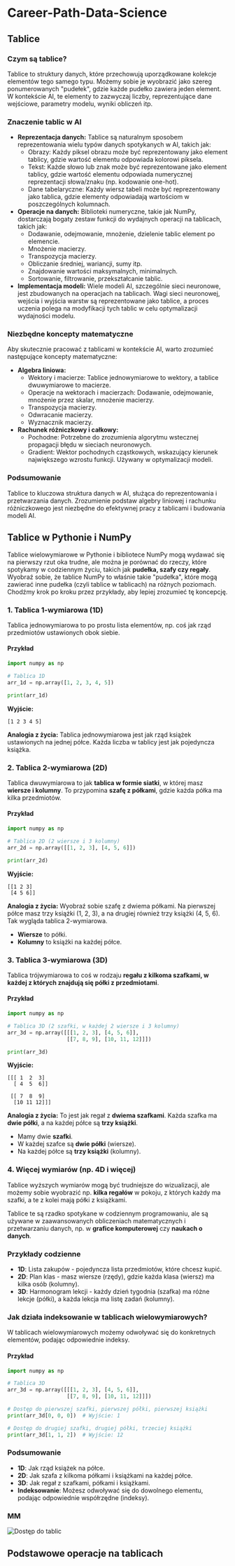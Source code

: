 # Career-Path-Data-Science

## Tablice

### Czym są tablice?

Tablice to struktury danych, które przechowują uporządkowane kolekcje elementów tego samego typu. Możemy sobie je wyobrazić jako szereg ponumerowanych "pudełek", gdzie każde pudełko zawiera jeden element. W kontekście AI, te elementy to zazwyczaj liczby, reprezentujące dane wejściowe, parametry modelu, wyniki obliczeń itp.

### Znaczenie tablic w AI

* **Reprezentacja danych:** Tablice są naturalnym sposobem reprezentowania wielu typów danych spotykanych w AI, takich jak:
  * Obrazy: Każdy piksel obrazu może być reprezentowany jako element tablicy, gdzie wartość elementu odpowiada kolorowi piksela.
  * Tekst: Każde słowo lub znak może być reprezentowane jako element tablicy, gdzie wartość elementu odpowiada numerycznej reprezentacji słowa/znaku (np. kodowanie one-hot).
  * Dane tabelaryczne: Każdy wiersz tabeli może być reprezentowany jako tablica, gdzie elementy odpowiadają wartościom w poszczególnych kolumnach.
* **Operacje na danych:** Biblioteki numeryczne, takie jak NumPy, dostarczają bogaty zestaw funkcji do wydajnych operacji na tablicach, takich jak:
  * Dodawanie, odejmowanie, mnożenie, dzielenie tablic element po elemencie.
  * Mnożenie macierzy.
  * Transpozycja macierzy.
  * Obliczanie średniej, wariancji, sumy itp.
  * Znajdowanie wartości maksymalnych, minimalnych.
  * Sortowanie, filtrowanie, przekształcanie tablic.
* **Implementacja modeli:** Wiele modeli AI, szczególnie sieci neuronowe, jest zbudowanych na operacjach na tablicach. Wagi sieci neuronowej, wejścia i wyjścia warstw są reprezentowane jako tablice, a proces uczenia polega na modyfikacji tych tablic w celu optymalizacji wydajności modelu.

### Niezbędne koncepty matematyczne

Aby skutecznie pracować z tablicami w kontekście AI, warto zrozumieć następujące koncepty matematyczne:

* **Algebra liniowa:**
  * Wektory i macierze: Tablice jednowymiarowe to wektory, a tablice dwuwymiarowe to macierze.
  * Operacje na wektorach i macierzach: Dodawanie, odejmowanie, mnożenie przez skalar, mnożenie macierzy.
  * Transpozycja macierzy.
  * Odwracanie macierzy.
  * Wyznacznik macierzy.
* **Rachunek różniczkowy i całkowy:**
  * Pochodne: Potrzebne do zrozumienia algorytmu wstecznej propagacji błędu w sieciach neuronowych.
  * Gradient: Wektor pochodnych cząstkowych, wskazujący kierunek największego wzrostu funkcji. Używany w optymalizacji modeli.

### Podsumowanie

Tablice to kluczowa struktura danych w AI, służąca do reprezentowania i przetwarzania danych. Zrozumienie podstaw algebry liniowej i rachunku różniczkowego jest niezbędne do efektywnej pracy z tablicami i budowania modeli AI.

## Tablice w Pythonie i NumPy

Tablice wielowymiarowe w Pythonie i bibliotece NumPy mogą wydawać się na pierwszy rzut oka trudne, ale można je porównać do rzeczy, które spotykamy w codziennym życiu, takich jak **pudełka, szafy czy regały**. Wyobraź sobie, że tablice NumPy to właśnie takie "pudełka", które mogą zawierać inne pudełka (czyli tablice w tablicach) na różnych poziomach. Chodźmy krok po kroku przez przykłady, aby lepiej zrozumieć tę koncepcję.

### 1. Tablica 1-wymiarowa (1D)

Tablica jednowymiarowa to po prostu lista elementów, np. coś jak rząd przedmiotów ustawionych obok siebie.

#### Przykład

```python
import numpy as np

# Tablica 1D
arr_1d = np.array([1, 2, 3, 4, 5])

print(arr_1d)
```

**Wyjście:**

```
[1 2 3 4 5]
```

**Analogia z życia:**
Tablica jednowymiarowa jest jak rząd książek ustawionych na jednej półce. Każda liczba w tablicy jest jak pojedyncza książka.

### 2. Tablica 2-wymiarowa (2D)

Tablica dwuwymiarowa to jak **tablica w formie siatki**, w której masz **wiersze i kolumny**. To przypomina **szafę z półkami**, gdzie każda półka ma kilka przedmiotów.

#### Przykład

```python
import numpy as np

# Tablica 2D (2 wiersze i 3 kolumny)
arr_2d = np.array([[1, 2, 3], [4, 5, 6]])

print(arr_2d)
```

**Wyjście:**

```
[[1 2 3]
 [4 5 6]]
```

**Analogia z życia:**
Wyobraź sobie szafę z dwiema półkami. Na pierwszej półce masz trzy książki (1, 2, 3), a na drugiej również trzy książki (4, 5, 6). Tak wygląda tablica 2-wymiarowa.

* **Wiersze** to półki.
* **Kolumny** to książki na każdej półce.

### 3. Tablica 3-wymiarowa (3D)

Tablica trójwymiarowa to coś w rodzaju **regału z kilkoma szafkami, w każdej z których znajdują się półki z przedmiotami**.

#### Przykład

```python
import numpy as np

# Tablica 3D (2 szafki, w każdej 2 wiersze i 3 kolumny)
arr_3d = np.array([[[1, 2, 3], [4, 5, 6]], 
                   [[7, 8, 9], [10, 11, 12]]])

print(arr_3d)
```

**Wyjście:**

```
[[[ 1  2  3]
  [ 4  5  6]]

 [[ 7  8  9]
  [10 11 12]]]
```

**Analogia z życia:**
To jest jak regał z **dwiema szafkami**. Każda szafka ma **dwie półki**, a na każdej półce są **trzy książki**.

* Mamy dwie **szafki**.
* W każdej szafce są **dwie półki** (wiersze).
* Na każdej półce są **trzy książki** (kolumny).

### 4. Więcej wymiarów (np. 4D i więcej)

Tablice wyższych wymiarów mogą być trudniejsze do wizualizacji, ale możemy sobie wyobrazić np. **kilka regałów** w pokoju, z których każdy ma szafki, a te z kolei mają półki z książkami.

Tablice te są rzadko spotykane w codziennym programowaniu, ale są używane w zaawansowanych obliczeniach matematycznych i przetwarzaniu danych, np. w **grafice komputerowej** czy **naukach o danych**.

### Przykłady codzienne

* **1D**: Lista zakupów - pojedyncza lista przedmiotów, które chcesz kupić.
* **2D**: Plan klas - masz wiersze (rzędy), gdzie każda klasa (wiersz) ma kilka osób (kolumny).
* **3D**: Harmonogram lekcji - każdy dzień tygodnia (szafka) ma różne lekcje (półki), a każda lekcja ma listę zadań (kolumny).

### Jak działa indeksowanie w tablicach wielowymiarowych?

W tablicach wielowymiarowych możemy odwoływać się do konkretnych elementów, podając odpowiednie indeksy.

#### Przykład

```python
import numpy as np

# Tablica 3D
arr_3d = np.array([[[1, 2, 3], [4, 5, 6]], 
                   [[7, 8, 9], [10, 11, 12]]])

# Dostęp do pierwszej szafki, pierwszej półki, pierwszej książki
print(arr_3d[0, 0, 0])  # Wyjście: 1

# Dostęp do drugiej szafki, drugiej półki, trzeciej książki
print(arr_3d[1, 1, 2])  # Wyjście: 12
```

### Podsumowanie

* **1D**: Jak rząd książek na półce.
* **2D**: Jak szafa z kilkoma półkami i książkami na każdej półce.
* **3D**: Jak regał z szafkami, półkami i książkami.
* **Indeksowanie**: Możesz odwoływać się do dowolnego elementu, podając odpowiednie współrzędne (indeksy).

### MM

![Dostęp do tablic](/img/Dostep%20do%20tablic.png)

## Podstawowe operacje na tablicach

